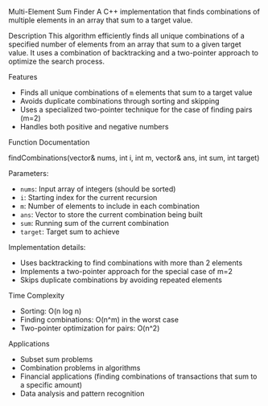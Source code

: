 Multi-Element Sum Finder
A C++ implementation that finds combinations of multiple elements in an array that sum to a target value.

Description
This algorithm efficiently finds all unique combinations of a specified number of elements from an array that sum to a given target value. 
It uses a combination of backtracking and a two-pointer approach to optimize the search process.

Features
- Finds all unique combinations of `m` elements that sum to a target value
- Avoids duplicate combinations through sorting and skipping
- Uses a specialized two-pointer technique for the case of finding pairs (m=2)
- Handles both positive and negative numbers

Function Documentation

findCombinations(vector<int>& nums, int i, int m, vector<int>& ans, int sum, int target)

Parameters:
- `nums`: Input array of integers (should be sorted)
- `i`: Starting index for the current recursion
- `m`: Number of elements to include in each combination
- `ans`: Vector to store the current combination being built
- `sum`: Running sum of the current combination
- `target`: Target sum to achieve

Implementation details:
- Uses backtracking to find combinations with more than 2 elements
- Implements a two-pointer approach for the special case of m=2
- Skips duplicate combinations by avoiding repeated elements

Time Complexity
- Sorting: O(n log n)
- Finding combinations: O(n^m) in the worst case
- Two-pointer optimization for pairs: O(n^2)

Applications
- Subset sum problems
- Combination problems in algorithms
- Financial applications (finding combinations of transactions that sum to a specific amount)
- Data analysis and pattern recognition
